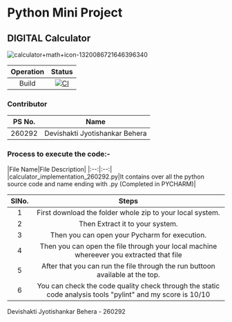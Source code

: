 <h1> Python Mini Project</h1>
<h2>  DIGITAL Calculator </h2>

![calculator+math+icon-1320086721646396340](https://user-images.githubusercontent.com/62944627/116775009-f9972c00-aa7d-11eb-833f-f601832fb4ad.png)


|Operation|Status|
|:---:|:---:|
|Build|[![CI](https://github.com/Devishakti2230/260292_miniProject/actions/workflows/main.yml/badge.svg)](https://github.com/Devishakti2230/260292_miniProject/actions/workflows/main.yml)|

<h3>Contributor</h3>

|PS No.|	Name|
|:-----:|:----:|
|260292|Devishakti Jyotishankar Behera|

<h3>Process to execute the code:-</h3>
|File Name|File Description|
|:--:|:--:|
|calculator_implementation_260292.py|It contains over all the python source code and name ending with .py (Completed in PYCHARM)|

|SINo.|Steps|
|:----:|:----:|
|1|First download the folder whole zip to your local system.|
|2|Then Extract it to your system.|
|3|Then you can open your Pycharm for execution.|
|4|Then you can open the file through your local machine whereever you extracted that file|
|5|After that you can run the file through the run buttoon available at the top.|
|6|You can check the code quality check through the static code analysis tools "pylint" and my score is 10/10|


Devishakti Jyotishankar Behera - 260292
